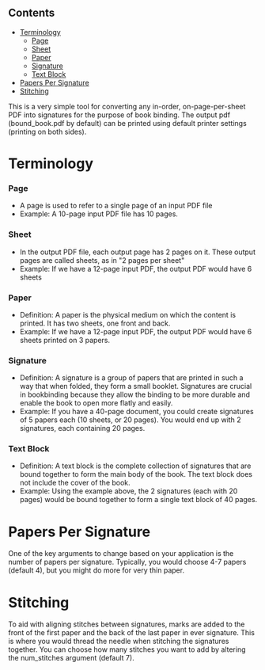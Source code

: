 ## Contents
- [Terminology](#terminology)
    - [Page](#page)
    - [Sheet](#sheet)
    - [Paper](#paper)
    - [Signature](#signature)
    - [Text Block](#text-block)
- [Papers Per Signature](#papers-per-signature)
- [Stitching](#stitching)

This is a very simple tool for converting any in-order, on-page-per-sheet PDF into signatures for the purpose of book binding. The output pdf (bound_book.pdf by default) can be printed using default printer settings (printing on both sides).

# Terminology

### Page
- A page is used to refer to a single page of an input PDF file
- Example: A 10-page input PDF file has 10 pages.

### Sheet
- In the output PDF file, each output page has 2 pages on it. These output pages are called sheets, as in "2 pages per sheet"
- Example: If we have a 12-page input PDF, the output PDF would have 6 sheets

### Paper
- Definition: A paper is the physical medium on which the content is printed. It has two sheets, one front and back.
- Example: If we have a 12-page input PDF, the output PDF would have 6 sheets printed on 3 papers.

### Signature
- Definition: A signature is a group of papers that are printed in such a way that when folded, they form a small booklet. Signatures are crucial in bookbinding because they allow the binding to be more durable and enable the book to open more flatly and easily.
- Example: If you have a 40-page document, you could create signatures of 5 papers each (10 sheets, or 20 pages). You would end up with 2 signatures, each containing 20 pages.

### Text Block
- Definition: A text block is the complete collection of signatures that are bound together to form the main body of the book. The text block does not include the cover of the book.
- Example: Using the example above, the 2 signatures (each with 20 pages) would be bound together to form a single text block of 40 pages.

# Papers Per Signature

One of the key arguments to change based on your application is the number of papers per signature. Typically, you would choose 4-7 papers (default 4), but you might do more for very thin paper.

# Stitching

To aid with aligning stitches between signatures, marks are added to the front of the first paper and the back of the last paper in ever signature. This is where you would thread the needle when stitching the signatures together. You can choose how many stitches you want to add by altering the num_stitches argument (default 7).
